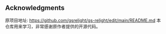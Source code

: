 ## Acknowledgments
原项目地址: https://github.com/gsrelight/gs-relight/edit/main/README.md
本仓库用来学习，非常感谢原作者提供的开源代码。
